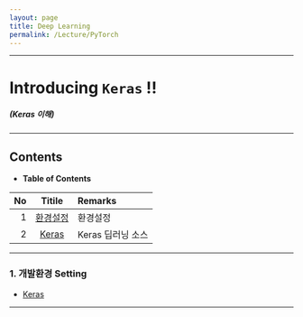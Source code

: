 ```yaml
---
layout: page
title: Deep Learning
permalink: /Lecture/PyTorch
---
```


---

<!-- *template: gaia -->
<!-- page_number: false -->

# Introducing `Keras` !!
##### (Keras 이해)

---

<!-- *template: invert -->  

## Contents

<a name="contents"/>

* **Table of Contents**   

|No|Titile|Remarks|
|--:|:-:|:--|
|1|[환경설정](#install)|환경설정|
|2|[Keras](#Keras)|Keras 딥러닝 소스|

---

### 1. 개발환경 Setting

<a name="install"/>

* [Keras](https://keras.io/)

---

